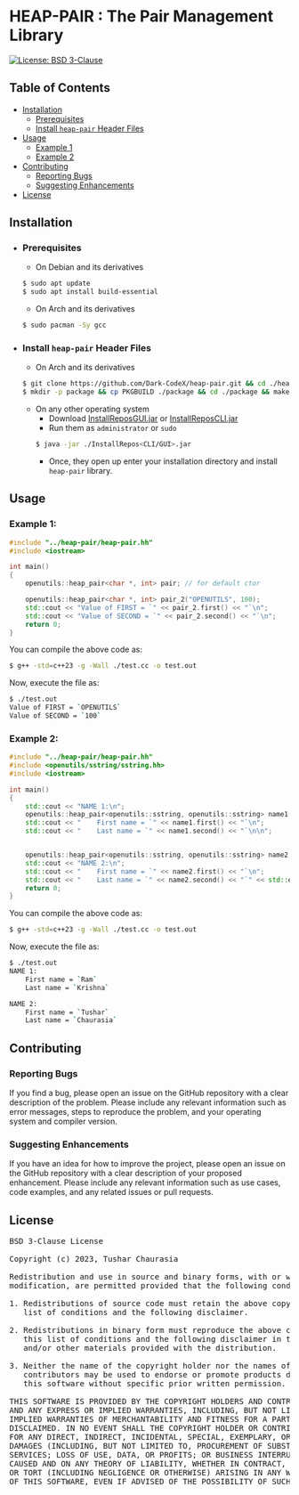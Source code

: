 # HEAP-PAIR : The Pair Management Library

[![License: BSD 3-Clause](https://img.shields.io/badge/License-BSD%203--Clause-orange.svg)](https://opensource.org/licenses/BSD-3-Clause)

## Table of Contents

- [Installation](#installation)
	- [Prerequisites](#prerequisites)
	- [Install `heap-pair` Header Files](#install-heap-pair-header-files)
- [Usage](#usage)
	- [Example 1](#example-1)
	- [Example 2](#example-2)
- [Contributing](#contributing)
	- [Reporting Bugs](#reporting-bugs)
	- [Suggesting Enhancements](#suggesting-enhancements)
- [License](#license)

## Installation

- ### Prerequisites
	- On Debian and its derivatives
	```bash
	$ sudo apt update
	$ sudo apt install build-essential
	```
	- On Arch and its derivatives
	```bash
	$ sudo pacman -Sy gcc
	```
- ### Install `heap-pair` Header Files
	- On Arch and its derivatives
	```bash
	$ git clone https://github.com/Dark-CodeX/heap-pair.git && cd ./heap-pair
	$ mkdir -p package && cp PKGBUILD ./package && cd ./package && makepkg -si
	```
	- On any other operating system
		 - Download [InstallReposGUI.jar](https://github.com/Dark-CodeX/InstallRepos/releases/download/v1.1.0/InstallReposGUI.jar) or [InstallReposCLI.jar](https://github.com/Dark-CodeX/InstallRepos/releases/download/v1.1.0/InstallReposCLI.jar)
		 - Run them as `administrator` or `sudo`
		 ```bash
		 $ java -jar ./InstallRepos<CLI/GUI>.jar
		 ```
		 - Once, they open up enter your installation directory and install `heap-pair` library.

## Usage

### Example 1:
```cpp
#include "../heap-pair/heap-pair.hh"
#include <iostream>

int main()
{
	openutils::heap_pair<char *, int> pair; // for default ctor

	openutils::heap_pair<char *, int> pair_2("OPENUTILS", 100);
	std::cout << "Value of FIRST = `" << pair_2.first() << "`\n";
	std::cout << "Value of SECOND = `" << pair_2.second() << "`\n";
	return 0;
}
```

You can compile the above code as:
```bash
$ g++ -std=c++23 -g -Wall ./test.cc -o test.out
```

Now, execute the file as:
```bash
$ ./test.out
Value of FIRST = `OPENUTILS`
Value of SECOND = `100`
```

### Example 2:
```cpp
#include "../heap-pair/heap-pair.hh"
#include <openutils/sstring/sstring.hh>
#include <iostream>

int main()
{
	std::cout << "NAME 1:\n";
	openutils::heap_pair<openutils::sstring, openutils::sstring> name1("Ram", "Krishna"); 
	std::cout << "    First name = `" << name1.first() << "`\n";
	std::cout << "    Last name = `" << name1.second() << "`\n\n";


	openutils::heap_pair<openutils::sstring, openutils::sstring> name2 = openutils::heap_pair<openutils::sstring, openutils::sstring>::make_heap_pair("Tushar", "Chaurasia");
	std::cout << "NAME 2:\n";
	std::cout << "    First name = `" << name2.first() << "`\n";
	std::cout << "    Last name = `" << name2.second() << "`" << std::endl;
	return 0;
}
```

You can compile the above code as:
```bash
$ g++ -std=c++23 -g -Wall ./test.cc -o test.out
```

Now, execute the file as:
```bash
$ ./test.out
NAME 1:
    First name = `Ram`
    Last name = `Krishna`

NAME 2:
    First name = `Tushar`
    Last name = `Chaurasia`
```

## Contributing

### Reporting Bugs

If you find a bug, please open an issue on the GitHub repository with a clear description of the problem. Please include any relevant information such as error messages, steps to reproduce the problem, and your operating system and compiler version.

### Suggesting Enhancements

If you have an idea for how to improve the project, please open an issue on the GitHub repository with a clear description of your proposed enhancement. Please include any relevant information such as use cases, code examples, and any related issues or pull requests.

## License

<pre>
BSD 3-Clause License

Copyright (c) 2023, Tushar Chaurasia

Redistribution and use in source and binary forms, with or without
modification, are permitted provided that the following conditions are met:

1. Redistributions of source code must retain the above copyright notice, this
   list of conditions and the following disclaimer.

2. Redistributions in binary form must reproduce the above copyright notice,
   this list of conditions and the following disclaimer in the documentation
   and/or other materials provided with the distribution.

3. Neither the name of the copyright holder nor the names of its
   contributors may be used to endorse or promote products derived from
   this software without specific prior written permission.

THIS SOFTWARE IS PROVIDED BY THE COPYRIGHT HOLDERS AND CONTRIBUTORS "AS IS"
AND ANY EXPRESS OR IMPLIED WARRANTIES, INCLUDING, BUT NOT LIMITED TO, THE
IMPLIED WARRANTIES OF MERCHANTABILITY AND FITNESS FOR A PARTICULAR PURPOSE ARE
DISCLAIMED. IN NO EVENT SHALL THE COPYRIGHT HOLDER OR CONTRIBUTORS BE LIABLE
FOR ANY DIRECT, INDIRECT, INCIDENTAL, SPECIAL, EXEMPLARY, OR CONSEQUENTIAL
DAMAGES (INCLUDING, BUT NOT LIMITED TO, PROCUREMENT OF SUBSTITUTE GOODS OR
SERVICES; LOSS OF USE, DATA, OR PROFITS; OR BUSINESS INTERRUPTION) HOWEVER
CAUSED AND ON ANY THEORY OF LIABILITY, WHETHER IN CONTRACT, STRICT LIABILITY,
OR TORT (INCLUDING NEGLIGENCE OR OTHERWISE) ARISING IN ANY WAY OUT OF THE USE
OF THIS SOFTWARE, EVEN IF ADVISED OF THE POSSIBILITY OF SUCH DAMAGE.
</pre>